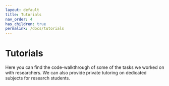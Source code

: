 ```yaml
---
layout: default
title: Tutorials
nav_order: 4
has_children: true
permalink: /docs/tutorials
---
```


# Tutorials

Here you can find the code-walkthrough of some of the tasks we worked on with researchers. We can also provide private tutoring on dedicated subjects for research students.